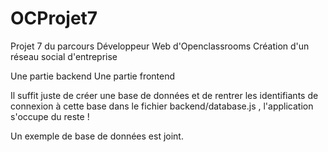 # OCProjet7

Projet 7 du parcours Développeur Web d'Openclassrooms
Création d'un réseau social d'entreprise

Une partie backend
Une partie frontend

Il suffit juste de créer une base de données et de rentrer les identifiants de connexion à cette base dans le fichier backend/database.js , l'application s'occupe du reste !

Un exemple de base de données est joint.